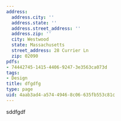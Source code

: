 ```yaml
---
address:
  address.city: ''
  address.state: ''
  address.street_address: ''
  address.zip: ''
  city: Westwood
  state: Massachusetts
  street_address: 28 Currier Ln
  zip: 02090
pdfs:
- 74442745-1415-4406-9247-3e3563ca073d
tags:
- Design
title: dfgdfg
type: page
uid: 4aab3ad4-a574-4946-8c06-635fb553c81c
---
```

sddfgdf
